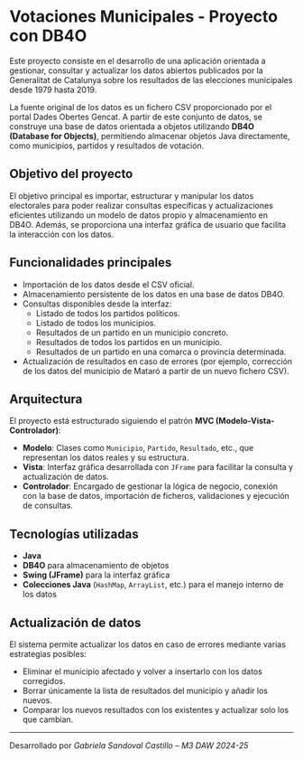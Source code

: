 # Votaciones Municipales - Proyecto con DB4O

Este proyecto consiste en el desarrollo de una aplicación orientada a gestionar, consultar y actualizar los datos abiertos publicados por la Generalitat de Catalunya sobre los resultados de las elecciones municipales desde 1979 hasta 2019.

La fuente original de los datos es un fichero CSV proporcionado por el portal Dades Obertes Gencat. A partir de este conjunto de datos, se construye una base de datos orientada a objetos utilizando **DB4O (Database for Objects)**, permitiendo almacenar objetos Java directamente, como municipios, partidos y resultados de votación.

## Objetivo del proyecto

El objetivo principal es importar, estructurar y manipular los datos electorales para poder realizar consultas específicas y actualizaciones eficientes utilizando un modelo de datos propio y almacenamiento en DB4O. Además, se proporciona una interfaz gráfica de usuario que facilita la interacción con los datos.

## Funcionalidades principales

- Importación de los datos desde el CSV oficial.
- Almacenamiento persistente de los datos en una base de datos DB4O.
- Consultas disponibles desde la interfaz:
  - Listado de todos los partidos políticos.
  - Listado de todos los municipios.
  - Resultados de un partido en un municipio concreto.
  - Resultados de todos los partidos en un municipio.
  - Resultados de un partido en una comarca o provincia determinada.
- Actualización de resultados en caso de errores (por ejemplo, corrección de los datos del municipio de Mataró a partir de un nuevo fichero CSV).

## Arquitectura

El proyecto está estructurado siguiendo el patrón **MVC (Modelo-Vista-Controlador)**:

- **Modelo**: Clases como `Municipio`, `Partido`, `Resultado`, etc., que representan los datos reales y su estructura.
- **Vista**: Interfaz gráfica desarrollada con `JFrame` para facilitar la consulta y actualización de datos.
- **Controlador**: Encargado de gestionar la lógica de negocio, conexión con la base de datos, importación de ficheros, validaciones y ejecución de consultas.

## Tecnologías utilizadas

- **Java**
- **DB4O** para almacenamiento de objetos
- **Swing (JFrame)** para la interfaz gráfica
- **Colecciones Java** (`HashMap`, `ArrayList`, etc.) para el manejo interno de los datos

## Actualización de datos

El sistema permite actualizar los datos en caso de errores mediante varias estrategias posibles:
- Eliminar el municipio afectado y volver a insertarlo con los datos corregidos.
- Borrar únicamente la lista de resultados del municipio y añadir los nuevos.
- Comparar los nuevos resultados con los existentes y actualizar solo los que cambian.

---


Desarrollado por *Gabriela Sandoval Castillo – M3 DAW 2024-25*